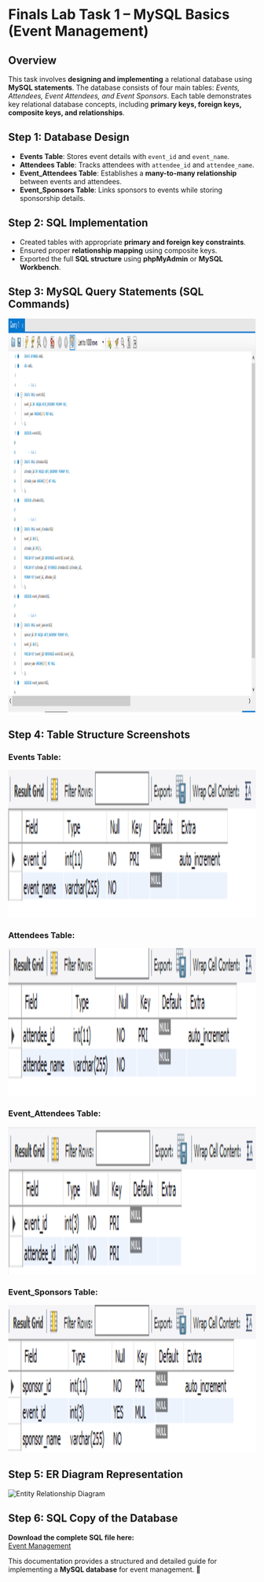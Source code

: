 # Finals Lab Task 1 – MySQL Basics (Event Management)

## Overview
This task involves **designing and implementing** a relational database using **MySQL statements**. The database consists of four main tables: *Events, Attendees, Event Attendees, and Event Sponsors*. Each table demonstrates key relational database concepts, including **primary keys, foreign keys, composite keys, and relationships**.

## Step 1: Database Design
- **Events Table**: Stores event details with `event_id` and `event_name`.
- **Attendees Table**: Tracks attendees with `attendee_id` and `attendee_name`.
- **Event_Attendees Table**: Establishes a **many-to-many relationship** between events and attendees.
- **Event_Sponsors Table**: Links sponsors to events while storing sponsorship details.

## Step 2: SQL Implementation
- Created tables with appropriate **primary and foreign key constraints**.
- Ensured proper **relationship mapping** using composite keys.
- Exported the full **SQL structure** using **phpMyAdmin** or **MySQL Workbench**.

## Step 3: MySQL Query Statements (SQL Commands)
<img src="images/query%20statements.PNG" alt="SQL Query Output" width="1200" height="800">

## Step 4: Table Structure Screenshots
### Events Table:
<img src="images/desceventstbl.PNG" alt="Events Table Preview" width="900" height="300">

### Attendees Table:
<img src="images/descattendeestbl.PNG" alt="Attendees Table Preview" width="900" height="300">

### Event_Attendees Table:
<img src="images/desceventattendeestbl.PNG" alt="Event Attendees Table Preview" width="900" height="300">

### Event_Sponsors Table:
<img src="images/desceventssponsorstbl.PNG" alt="Event Sponsors Table Preview" width="900" height="300">

## Step 5: ER Diagram Representation
<img src="images/ER_Diagram.png" alt="Entity Relationship Diagram" width="800" height="400">

## Step 6: SQL Copy of the Database
**Download the complete SQL file here:**  
[Event Management](https://github.com/bangshiki/EDM-Portfolio/blob/09a1318eff4aefbe153213bf757f113d13d1b18c/Final%20Task%201/files/Event_Management.sql)

This documentation provides a structured and detailed guide for implementing a **MySQL database** for event management. 🚀
